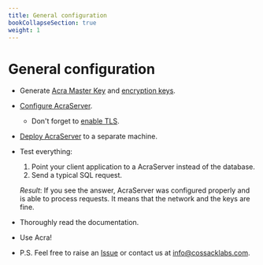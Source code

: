 ```yaml
---
title: General configuration
bookCollapseSection: true
weight: 1
---
```


# General configuration

- Generate [Acra Master Key](/acra/security-controls/key-management/operations/generation/#11-generating-master-keys)
  and [encryption keys](/acra/security-controls/key-management/operations/generation/#12-generating-transport-and-encryption-keys).

- [Configure AcraServer](/acra/guides/integrating-acra-server-into-infrastructure/acraserver_configuration/).

  - Don't forget to [enable TLS](/acra/configuring-maintaining/tls/).

- [Deploy AcraServer](/acra/getting-started/installing/) to a separate machine.

- Test everything:

  1. Point your client application to a AcraServer instead of the database.
  2. Send a typical SQL request.

  _Result_: If you see the answer, AcraServer was configured properly and is able to process requests.
  It means that the network and the keys are fine.

- Thoroughly read the documentation.
- Use Acra!

- P.S. Feel free to raise an [Issue](https://github.com/cossacklabs/acra/issues)
  or contact us at [info@cossacklabs.com](mailto:info@cossacklabs.com).
